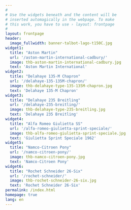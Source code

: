 ```yaml
---
#
# Use the widgets beneath and the content will be
# inserted automagically in the webpage. To make
# this work, you have to use › layout: frontpage
#
layout: frontpage
header:
  image_fullwidth: banner-talbot-lago-t150C.jpg
widget1:
  title: "Aston Martin"
  url: '/aston-martin-international-cadbury/'
  image: thb-aston-martin-international-cadbury.jpg
  text: 'Aston Martin International'
widget2:
  title: "Delahaye 135-M Chapron"
  url: '/delahaye-135-135M-chapron/'
  image: thb-delahaye-type-135-135M-chapron.jpg
  text: 'Delahaye 135-M Chapron'
widget3:
  title: "Delahaye 235 Breitling"
  url: '/delahaye-235-breitling/'
  image: thb-delahaye-type-235-breitling.jpg
  text: 'Delahaye 235 Breitling'
widget4:
  title: "Alfa Romeo Giulietta SS"
  url: '/alfa-romeo-giulietta-sprint-speciale/'
  image: thb-alfa-romeo-giulietta-sprint-speciale.jpg
  text: 'Giulietta Sprint Speciale 1962'
widget5:
  title: "Namco-Citroen Pony"
  url: '/namco-citroen-pony/'
  image: thb-namco-citroen-pony.jpg
  text: 'Namco-Citroen Pony'
widget6:
  title: "Rochet Schneider 26-Six"
  url: '/rochet-schneider/'
  image: thb-rochet-schneider-26-six.jpg
  text: 'Rochet Schneider 26-Six'
permalink: /index.html
homepage: true
lang: en
---
```

